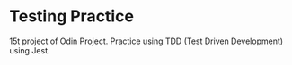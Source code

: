 # Testing Practice

15t project of Odin Project. Practice using TDD (Test Driven Development) using Jest.
